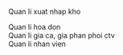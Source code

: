 Quan li xuat nhap kho <br>

Quan li hoa don<br>
Quan li gia ca, gia phan phoi ctv<br>
Quan li nhan vien<br>

